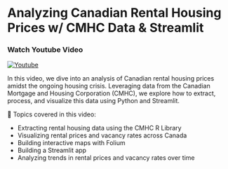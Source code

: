 # Analyzing Canadian Rental Housing Prices w/ CMHC Data & Streamlit

### Watch Youtube Video
[![Youtube](https://img.youtube.com/vi/EZUvb3_C5Mk/0.jpg)](https://www.youtube.com/watch?v=EZUvb3_C5Mk "Youtube")

In this video, we dive into an analysis of Canadian rental housing prices amidst the ongoing housing crisis. Leveraging data from the Canadian Mortgage and Housing Corporation (CMHC), we explore how to extract, process, and visualize this data using Python and Streamlit.

📝 Topics covered in this video:

- Extracting rental housing data using the CMHC R Library
- Visualizing rental prices and vacancy rates across Canada
- Building interactive maps with Folium
- Building a Streamlit app
- Analyzing trends in rental prices and vacancy rates over time
